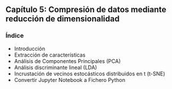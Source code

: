 ##  Capítulo 5: Compresión de datos mediante reducción de dimensionalidad

### Índice

- Introducción
- Extracción de características
- Análisis de Componentes Principales (PCA)
- Análisis discriminante lineal (LDA)
- Incrustación de vecinos estocásticos distribuidos en t (t-SNE)
- Convertir Jupyter Notebook a Fichero Python